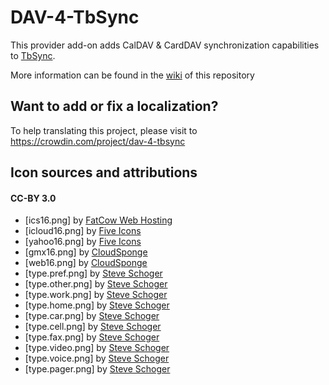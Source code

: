 # DAV-4-TbSync
This provider add-on adds CalDAV & CardDAV synchronization capabilities to [TbSync](https://github.com/jobisoft/TbSync/).

More information can be found in the [wiki](https://github.com/jobisoft/DAV-4-TbSync/wiki/About:-Provider-for-CalDAV-&-CardDAV) of this repository

## Want to add or fix a localization?
To help translating this project, please visit to https://crowdin.com/project/dav-4-tbsync

## Icon sources and attributions

#### CC-BY 3.0
* [ics16.png] by [FatCow Web Hosting](https://www.iconfinder.com/icons/35803/)
* [icloud16.png] by [Five Icons](https://www.iconfinder.com/icons/252111/apple_icon)
* [yahoo16.png] by [Five Icons](https://www.iconfinder.com/icons/252070/yahoo_icon)
* [gmx16.png] by [CloudSponge](https://www.iconfinder.com/icons/1175604/address_book_contact_contacts_email_gmx_square_icon)
* [web16.png] by [CloudSponge](https://www.iconfinder.com/icons/1175616/address_book_contact_contacts_email_mail_square_webde_icon)
* [type.pref.png] by [Steve Schoger](https://www.iconfinder.com/icons/3671863/)
* [type.other.png] by [Steve Schoger](https://www.iconfinder.com/icons/3671671/)
* [type.work.png] by [Steve Schoger](https://www.iconfinder.com/icons/3671695/)
* [type.home.png] by [Steve Schoger](https://www.iconfinder.com/icons/3671775/)
* [type.car.png] by [Steve Schoger](https://www.iconfinder.com/icons/3671885/)
* [type.cell.png] by [Steve Schoger](https://www.iconfinder.com/icons/3671810/)
* [type.fax.png] by [Steve Schoger](https://www.iconfinder.com/icons/3671840/)
* [type.video.png] by [Steve Schoger](https://www.iconfinder.com/icons/3671900/)
* [type.voice.png] by [Steve Schoger](https://www.iconfinder.com/icons/3671831/)
* [type.pager.png] by [Steve Schoger](https://www.iconfinder.com/icons/3671720/)

